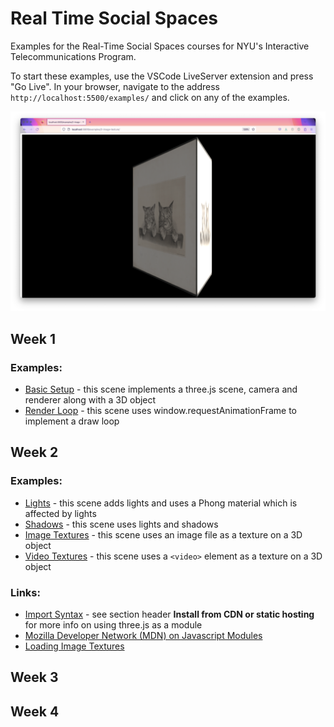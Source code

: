# Real Time Social Spaces

Examples for the Real-Time Social Spaces courses for NYU's Interactive Telecommunications Program.

To start these examples, use the VSCode LiveServer extension and press "Go Live". In your browser, navigate to the address `http://localhost:5500/examples/` and click on any of the examples.

![image of cats is shown on a floating 3D box](./images/cats.png)

## Week 1

### Examples:

- [Basic Setup](./examples/1-basic-scene/) - this scene implements a three.js scene, camera and renderer along with a 3D object
- [Render Loop](./examples/1-render-loop/) - this scene uses window.requestAnimationFrame to implement a draw loop

## Week 2

### Examples:

- [Lights](./examples/2-lights/) - this scene adds lights and uses a Phong material which is affected by lights
- [Shadows](./examples/2-textures/) - this scene uses lights and shadows
- [Image Textures](./examples/2-image-texture/) - this scene uses an image file as a texture on a 3D object
- [Video Textures](./examples/2-video-texture) - this scene uses a `<video>` element as a texture on a 3D object

### Links:

- [Import Syntax](https://threejs.org/docs/index.html?q=in#manual/en/introduction/Installation) - see section header **Install from CDN or static hosting** for more info on using three.js as a module
- [Mozilla Developer Network (MDN) on Javascript Modules](https://developer.mozilla.org/en-US/docs/Web/JavaScript/Guide/Modules)
- [Loading Image Textures](https://threejs.org/docs/index.html?q=texturel#api/en/loaders/TextureLoader)

## Week 3

## Week 4
